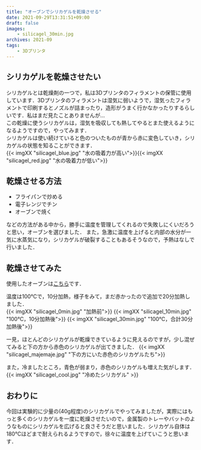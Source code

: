 ```yaml
---
title: "オーブンでシリカゲルを乾燥させる"
date: 2021-09-29T13:31:51+09:00
draft: false
images: 
    - silicagel_30min.jpg
archives: 2021-09
tags: 
    - 3Dプリンタ
---
```


## シリカゲルを乾燥させたい
シリカゲルとは乾燥剤の一つで，私は3Dプリンタのフィラメントの保管に使用しています．3Dプリンタのフィラメントは湿気に弱いようで，湿気ったフィラメントで印刷するとノズルが詰まったり，造形がうまく行かなかったりするらしいです．私はまだ見たことありませんが...  
この乾燥に使うシリカゲルは，湿気を吸収しても熱してやるとまた使えるようになるようですので，やってみます．  
シリカゲルは使い続けていると色のついたものが青から赤に変色していき，シリカゲルの状態を知ることができます．  
{{< imgXX "silicagel_blue.jpg" "水の吸着力が高い">}}{{< imgXX "silicagel_red.jpg" "水の吸着力が低い">}}

## 乾燥させる方法
- フライパンで炒める
- 電子レンジでチン
- オーブンで焼く

などの方法がある中から，勝手に温度を管理してくれるので失敗しにくいだろうと思い，オーブンを選びました．
また，急激に温度を上げると内部の水分が一気に水蒸気になり，シリカゲルが破裂することもあるそうなので，予熱はなしで行いました．

## 乾燥させてみた
使用したオーブンは[こちら](https://panasonic.jp/range/p-db/NE-M264.html)です．

温度は100℃で，10分加熱，様子をみて，まだ赤かったので追加で20分加熱しました．  
{{< imgXX "silicagel_0min.jpg" "加熱前">}}
{{< imgXX "silicagel_10min.jpg" "100℃，10分加熱後">}}
{{< imgXX "silicagel_30min.jpg" "100℃，合計30分加熱後">}}

一見，ほとんどのシリカゲルが乾燥できているように見えるのですが，少し混ぜてみると下の方から赤色のシリカゲルが出てきました．
{{< imgXX "silicagel_majemaje.jpg" "下の方にいた赤色のシリカゲルたち">}}

また，冷ましたところ，青色が弱まり，赤色のシリカゲルも増えた気がします．
{{< imgXX "silicagel_cool.jpg" "冷めたシリカゲル" >}}

## おわりに
今回は実験的に少量の(40g程度)のシリカゲルでやってみましたが，実際にはもっと多くのシリカゲルを一度に乾燥させたいので，金属製のトレーやバットのようなものにシリカゲルを広げると良さそうだと思いました．シリカゲル自体は180℃ほどまで耐えられるようですので，徐々に温度を上げていこうと思います．